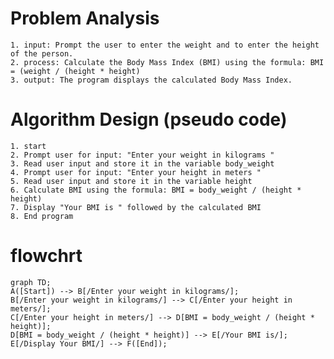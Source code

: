 # Problem Analysis
    1. input: Prompt the user to enter the weight and to enter the height of the person.
    2. process: Calculate the Body Mass Index (BMI) using the formula: BMI = (weight / (height * height)
    3. output: The program displays the calculated Body Mass Index.

# Algorithm Design (pseudo code)
    1. start
    2. Prompt user for input: "Enter your weight in kilograms "
    3. Read user input and store it in the variable body_weight
    4. Prompt user for input: "Enter your height in meters "
    5. Read user input and store it in the variable height
    6. Calculate BMI using the formula: BMI = body_weight / (height * height)
    7. Display "Your BMI is " followed by the calculated BMI
    8. End program
# flowchrt

```mermaid
graph TD;
A([Start]) --> B[/Enter your weight in kilograms/];
B[/Enter your weight in kilograms/] --> C[/Enter your height in meters/];
C[/Enter your height in meters/] --> D[BMI = body_weight / (height * height)];
D[BMI = body_weight / (height * height)] --> E[/Your BMI is/];
E[/Display Your BMI/] --> F([End]);
```
